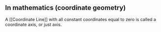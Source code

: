 ## In mathematics (coordinate geometry)
A [[Coordinate Line]] with all constant coordinates equal to zero is called a coordinate axis, or just axis.